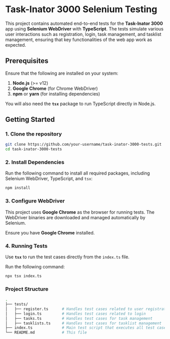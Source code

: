 
# Task-Inator 3000 Selenium Testing

This project contains automated end-to-end tests for the **Task-Inator 3000** app using **Selenium WebDriver** with **TypeScript**. The tests simulate various user interactions such as registration, login, task management, and tasklist management, ensuring that key functionalities of the web app work as expected.

## Prerequisites

Ensure that the following are installed on your system:

1. **Node.js** (>= v12)
2. **Google Chrome** (for Chrome WebDriver)
3. **npm** or **yarn** (for installing dependencies)

You will also need the **`tsx`** package to run TypeScript directly in Node.js.

## Getting Started

### 1. Clone the repository
```bash
git clone https://github.com/your-username/task-inator-3000-tests.git
cd task-inator-3000-tests
```

### 2. Install Dependencies
Run the following command to install all required packages, including Selenium WebDriver, TypeScript, and `tsx`:

```bash
npm install
```

### 3. Configure WebDriver
This project uses **Google Chrome** as the browser for running tests. The WebDriver binaries are downloaded and managed automatically by Selenium.

Ensure you have **Google Chrome** installed.

### 4. Running Tests

Use **`tsx`** to run the test cases directly from the `index.ts` file.

Run the following command:

```bash
npx tsx index.ts
```

### Project Structure

```bash
.
├── tests/
│   ├── register.ts      # Handles test cases related to user registration
│   ├── login.ts         # Handles test cases related to login
│   ├── tasks.ts         # Handles test cases for task management
│   ├── tasklists.ts     # Handles test cases for tasklist management
├── index.ts             # Main test script that executes all test cases
└── README.md            # This file
```
